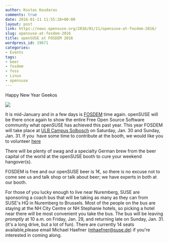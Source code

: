 ```yaml
---
author: Kostas Koudaras
comments: true
date: 2016-01-11 11:55:28+00:00
layout: post
link: https://news.opensuse.org/2016/01/11/opensuse-at-fosdem-2016/
slug: opensuse-at-fosdem-2016
title: openSUSE at FOSDEM 2016
wordpress_id: 19671
categories:
- Events
tags:
- beer
- fosdem
- foss
- Linux
- opensuse
---
```


Happy New Year Geekos


[![](https://fosdem.org/2016/support/promote/box.png)](https://fosdem.org/2016/)


It is mid-January and in a few days is [FOSDEM](https://fosdem.org/2016/) time again. openSUSE will be there once again to show the entire Free Open Source Software community what openSUSE has achieved this past year. This year FOSDEM will take place at [ULB Campus Solbosch](https://www.ulb.ac.be/campus/solbosch/solbosch.html) on Saturday, Jan. 30 and Sunday, Jan. 31. If you  have some time to contribute at the booth, we would like you to volunteer [here](https://en.opensuse.org/openSUSE:FOSDEM)

There will be plenty of swag and a specialty German brew from the beer capital of the world at the openSUSE booth to cure your weekend hangover(s).

FOSDEM is free and our openSUSE beer is 1€, so there is no excuse not to come see us and talk shop or talk about beer; we have experts in both at our booth.

For those of you lucky enough to live near Nuremberg, SUSE are sponsoring a coach bus that will be taking as many as they can from SUSE's HQ in Nuremberg to Brussels. Most of the people on the bus are staying at the NH City Centre or NH Stephanie hotels, so picking a hotel near there will be most convenient you take the bus. The bus will be leaving *promptly* at 10 a.m. on Friday, Jan. 29, and returning late on Sunday, Jan. 31. (it's a long drive, but a lot of fun). There are currently 14 seats available,please email Michael Haefner ([mhaefner@suse.de](mailto:mhaefner@suse.de)) if you're interested in coming along.
